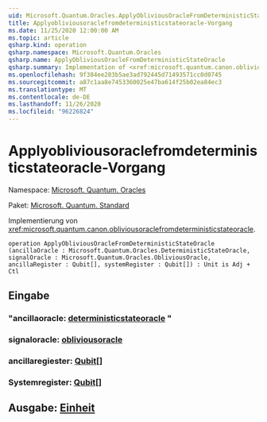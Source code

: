 ```yaml
---
uid: Microsoft.Quantum.Oracles.ApplyObliviousOracleFromDeterministicStateOracle
title: Applyobliviousoraclefromdeterministicstateoracle-Vorgang
ms.date: 11/25/2020 12:00:00 AM
ms.topic: article
qsharp.kind: operation
qsharp.namespace: Microsoft.Quantum.Oracles
qsharp.name: ApplyObliviousOracleFromDeterministicStateOracle
qsharp.summary: Implementation of <xref:microsoft.quantum.canon.obliviousoraclefromdeterministicstateoracle>.
ms.openlocfilehash: 9f384ee203b5ae3ad792445d71493571cc0d0745
ms.sourcegitcommit: a87c1aa8e7453360025e47ba614f25b02ea84ec3
ms.translationtype: MT
ms.contentlocale: de-DE
ms.lasthandoff: 11/26/2020
ms.locfileid: "96226824"
---
```

# <a name="applyobliviousoraclefromdeterministicstateoracle-operation"></a>Applyobliviousoraclefromdeterministicstateoracle-Vorgang

Namespace: [Microsoft. Quantum. Oracles](xref:Microsoft.Quantum.Oracles)

Paket: [Microsoft. Quantum. Standard](https://nuget.org/packages/Microsoft.Quantum.Standard)


Implementierung von <xref:microsoft.quantum.canon.obliviousoraclefromdeterministicstateoracle>.

```qsharp
operation ApplyObliviousOracleFromDeterministicStateOracle (ancillaOracle : Microsoft.Quantum.Oracles.DeterministicStateOracle, signalOracle : Microsoft.Quantum.Oracles.ObliviousOracle, ancillaRegister : Qubit[], systemRegister : Qubit[]) : Unit is Adj + Ctl
```


## <a name="input"></a>Eingabe

### <a name="ancillaoracle--deterministicstateoracle"></a>"ancillaoracle: [deterministicstateoracle](xref:Microsoft.Quantum.Oracles.DeterministicStateOracle) "




### <a name="signaloracle--obliviousoracle"></a>signaloracle: [obliviousoracle](xref:Microsoft.Quantum.Oracles.ObliviousOracle)




### <a name="ancillaregister--qubit"></a>ancillaregiester: [Qubit](xref:microsoft.quantum.lang-ref.qubit)[]




### <a name="systemregister--qubit"></a>Systemregister: [Qubit](xref:microsoft.quantum.lang-ref.qubit)[]





## <a name="output--unit"></a>Ausgabe: [Einheit](xref:microsoft.quantum.lang-ref.unit)

